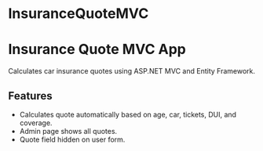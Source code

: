 # InsuranceQuoteMVC
# Insurance Quote MVC App

Calculates car insurance quotes using ASP.NET MVC and Entity Framework.

## Features
- Calculates quote automatically based on age, car, tickets, DUI, and coverage.
- Admin page shows all quotes.
- Quote field hidden on user form.


